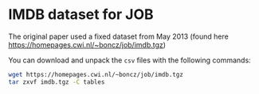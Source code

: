 # IMDB dataset for JOB

The original paper used a fixed dataset from May 2013 (found here https://homepages.cwi.nl/~boncz/job/imdb.tgz)

You can download and unpack the `csv` files with the following commands:

```sh
wget https://homepages.cwi.nl/~boncz/job/imdb.tgz
tar zxvf imdb.tgz -C tables
```
